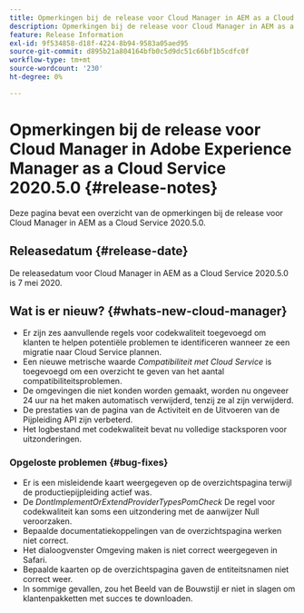 ```yaml
---
title: Opmerkingen bij de release voor Cloud Manager in AEM as a Cloud Service versie 2020.5.0
description: Opmerkingen bij de release voor Cloud Manager in AEM as a Cloud Service versie 2020.5.0
feature: Release Information
exl-id: 9f534858-d18f-4224-8b94-9583a05aed95
source-git-commit: d895b21a804164bfb0c5d9dc51c66bf1b5cdfc0f
workflow-type: tm+mt
source-wordcount: '230'
ht-degree: 0%

---
```


# Opmerkingen bij de release voor Cloud Manager in Adobe Experience Manager as a Cloud Service 2020.5.0 {#release-notes}

Deze pagina bevat een overzicht van de opmerkingen bij de release voor Cloud Manager in AEM as a Cloud Service 2020.5.0.

## Releasedatum {#release-date}

De releasedatum voor Cloud Manager in AEM as a Cloud Service 2020.5.0 is 7 mei 2020.

## Wat is er nieuw? {#whats-new-cloud-manager}

* Er zijn zes aanvullende regels voor codekwaliteit toegevoegd om klanten te helpen potentiële problemen te identificeren wanneer ze een migratie naar Cloud Service plannen.
* Een nieuwe metrische waarde *Compatibiliteit met Cloud Service* is toegevoegd om een overzicht te geven van het aantal compatibiliteitsproblemen.
* De omgevingen die niet konden worden gemaakt, worden nu ongeveer 24 uur na het maken automatisch verwijderd, tenzij ze al zijn verwijderd.
* De prestaties van de pagina van de Activiteit en de Uitvoeren van de Pijpleiding API zijn verbeterd.
* Het logbestand met codekwaliteit bevat nu volledige stacksporen voor uitzonderingen.

### Opgeloste problemen  {#bug-fixes}

* Er is een misleidende kaart weergegeven op de overzichtspagina terwijl de productiepijpleiding actief was.
* De *DontImplementOrExtendProviderTypesPomCheck* De regel voor codekwaliteit kan soms een uitzondering met de aanwijzer Null veroorzaken.
* Bepaalde documentatiekoppelingen van de overzichtspagina werken niet correct.
* Het dialoogvenster Omgeving maken is niet correct weergegeven in Safari.
* Bepaalde kaarten op de overzichtspagina gaven de entiteitsnamen niet correct weer.
* In sommige gevallen, zou het Beeld van de Bouwstijl er niet in slagen om klantenpakketten met succes te downloaden.
